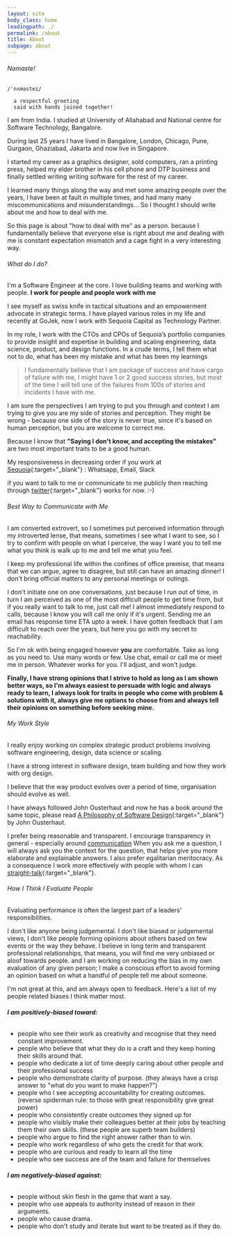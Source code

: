 ```yaml
---
layout: site
body_class: home
leadingpath: ./
permalink: /about
title: About
subpage: about
---
```


###### Namaste!

```
/ˈnʌməsteɪ/

  a respectful greeting 
  said with hands joined together!
```

I am from India. I studied at University of Allahabad and National centre for Software Technology, Bangalore. 

During last 25 years I have lived in Bangalore, London, Chicago, Pune, Gurgaon, Ghaziabad, Jakarta and now live in Singapore.

I started my career as a graphics designer, sold computers, ran a printing press, helped my elder brother in his cell phone and DTP business and finally settled writing writing software for the rest of my career.

I learned many things along the way and met some amazing people over the years, I have been at fault in multiple times, and had many many miscommunications and misunderstandings... So I thought I should write about me and how to deal with me.


So this page is about "how to deal with me" as a person. because I fundamentally believe that everyone else is right about me and dealing with me is constant expectation mismatch and a cage fight in a very interesting way.


###### What do I do? 

I&#39;m a Software Engineer at the core. I love building teams and working with people.  **I work for people and people work with me** 

I see myself as swiss knife in tactical situations and an empowerment advocate in strategic terms.  I have played various roles in my life and recently at GoJek, now I work with Sequoia Capital as Technology Partner.

In my role, I  work with the CTOs and CPOs of Sequoia’s portfolio companies to provide insight and expertise in building and scaling engineering, data science, product, and design functions. In a crude terms, I tell them what not to do, what has been my mistake and what has been my learnings

<blockquote class="blockquote">
I fundamentally believe that I am package of success and have cargo of failure with me, I might have 1 or 2 good success stories, but most of the time I will tell one of the failures from 100s of stories and incidents I have with me.
</blockquote>

I am sure the perspectives I am trying to put you through and context I am trying to give you are my side of stories and perception. They might be wrong - because one side of the story is never true, since it&#39;s based on human perception, but you are welcome to correct me. 

Because I know that **&quot;Saying I don&#39;t know, and accepting the mistakes&quot;** are two most important traits to be a good human.

My responsiveness in decreasing order if you work at [Sequoia](http://sequoiacap.com/){:target="_blank"} : Whatsapp, Email, Slack

if you want to talk to me or communicate to me publicly then reaching through [twitter](https://twitter.com/ajeygore){:target="_blank"} works for now. :-)

###### Best Way to Communicate with Me

I am converted extrovert, so I sometimes put perceived information through my introverted lense, that means, sometimes I see what I want to see, 
so I try to confirm with people on what I perceive, the way I want you to tell me what you think is walk up to me and tell me what you feel.

I keep my professional life within the confines of office premise, that means that we can argue, agree to disagree, 
but still can have an amazing dinner! I don&#39;t bring official matters to any personal meetings or outings.

I don&#39;t initiate one on one conversations, just because I run out of time, 
in turn I am perceived as one of the most difficult people to get time from, 
but if you really want to talk to me, just call me! I almost immediately respond to calls, 
because I know you will call me only if it&#39;s urgent. 
Sending me an email has response time ETA upto a week. 
I have gotten feedback that I am difficult to reach over the years, but here you go with my secret to reachability.

So I&#39;m ok with being engaged however **you** are comfortable. Take as long as you need to. Use many words or few. Use chat, email or call me or meet me in person. Whatever works for you. I&#39;ll adjust, and won&#39;t judge.

**Finally, I have strong opinions that I strive to hold as long as I am shown better ways, so I&#39;m always easiest to persuade with logic and always ready to learn, I always look for traits in people who come with problem &amp; solutions with it, always give me options to choose from and always tell their opinions on something before seeking mine.**


###### My Work Style

I really enjoy working on complex strategic product problems involving software engineering, design, data science or scaling. 

I have a strong interest in software design, team building and how they work with org design.

I believe that the way product evolves over a period of time, organisation should evolve as well. 

I have always followed John Ousterhaut and now he has a book around the same topic, 
please read [A Philosophy of Software Design](https://www.amazon.com/Philosophy-Software-Design-John-Ousterhout/dp/1732102201){:target="_blank"} by John Ousterhaut. 

I prefer being reasonable and transparent. I encourage transparency in general -
especially around [communication](https://en.wikipedia.org/wiki/Communication)
When you ask me a question, I will always ask you the context for the question,
that helps give you more elaborate and explainable answers. I also prefer egalitarian meritocracy. 
As a consequence I work more effectively with people with whom I can
[straight-talk](https://www.ribbonfarm.com/2009/11/11/the-gervais-principle-ii-posturetalk-powertalk-babytalk-and-gametalk/){:target="_blank"}.

###### How I Think I Evaluate People

Evaluating performance is often the largest part of a leaders&#39; responsibilities.

I don&#39;t like anyone being judgemental. I don&#39;t like biased or judgemental views, 
I don&#39;t like people forming opinions about others based on few events or the way they behave.
I believe in long term and transparent professional relationships, that means, you will find me very unbiased or aloof towards people. 
and I am working on reducing the bias in my own evaluation of any given person;
I make a conscious effort to avoid forming an opinion based on what a handful of people tell me about someone.

I&#39;m not great at this, and am always open to feedback. 
Here&#39;s a list of my people related biases I think matter most.

###### **I am positively-biased toward:**

- people who see their work as creativity and recognise that they need constant improvement.
- people who believe that what they do is a craft and they keep honing their skills around that.
- people who dedicate a lot of time deeply caring about other people and their professional success
- people who demonstrate clarity of purpose. (they always have a crisp answer to &quot;what do you want to make happen?&quot;)
- people who I see accepting accountability for creating outcomes. (reverse spiderman rule: to those with great responsibility give great power)
- people who consistently create outcomes they signed up for
- people who visibly make their colleagues better at their jobs by teaching them their own skills. (these people are superb team builders)
- people who argue to find the right answer rather than to win.
- people who work regardless of who gets the credit for that work.
- people who are curious and ready to learn all the time
- people who see success are of the team and failure for themselves

###### **I am negatively-biased against:**

- people without skin flesh in the game that want a say.
- people who use appeals to authority instead of reason in their arguments.
- people who cause drama.
- people who don&#39;t study and iterate but want to be treated as if they do.

